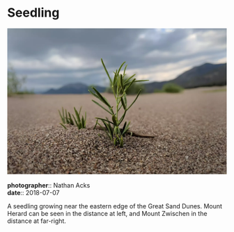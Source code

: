 # Seedling

![A small plant emerges from the sand](assets/2018-07-07-seedling.webp)

**photographer**:: Nathan Acks  
**date**:: 2018-07-07

A seedling growing near the eastern edge of the Great Sand Dunes. Mount Herard can be seen in the distance at left, and Mount Zwischen in the distance at far-right.
